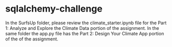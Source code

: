 # sqlalchemy-challenge

In the SurfsUp folder, please review the climate_starter.ipynb file for the Part 1: Analyze and Explore the Climate Data portion of the assignment. In the same folder the app.py file has the Part 2: Design Your Climate App portion of the of the assignment.
